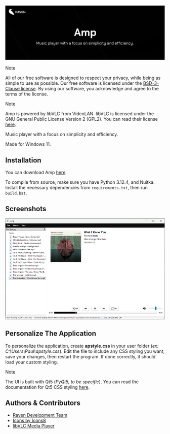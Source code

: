 <p align="center">
  <img src="banner.png" alt="Banner" width="800">
</p>

> [!NOTE]
> All of our free software is designed to respect your privacy, while being as simple to use as possible. Our free software is licensed under the [BSD-3-Clause license](https://ravendevteam.org/files/BSD-3-Clause.txt). By using our software, you acknowledge and agree to the terms of the license.

> [!NOTE]
> Amp is powered by libVLC from VideoLAN. libVLC is licensed under the GNU General Public License Version 2 (GPL2). You can read their license [here](https://www.videolan.org/legal.html).

Music player with a focus on simplicity and efficiency.

Made for Windows 11.

## Installation
You can download Amp [here](https://ravendevteam.org/software/amp).

To compile from source, make sure you have Python 3.12.4, and Nuitka. Install the necessary dependencies from `requirements.txt`, then run `build.bat`.

## Screenshots

![Demo Screenshot 1](https://raw.githubusercontent.com/ravendevteam/amp/refs/heads/main/demo_screenshot_1.png)

## Personalize The Application

To personalize the application, create **apstyle.css** in your user folder (*ex: C:\Users\Paul\apstyle.css*). Edit the file to include any CSS styling you want, save your changes, then restart the program. If done correctly, it should load your custom styling.

> [!NOTE]
> The UI is built with Qt5 (*PyQt5, to be specific*). You can read the documentation for Qt5 CSS styling [here](https://doc.qt.io/qt-5/stylesheet-syntax.html).

## Authors & Contributors

- [Raven Development Team](https://ravendevteam.org/)
- [Icons by Icons8](https://icons8.com/)
- [libVLC Media Player](https://www.videolan.org/vlc/libvlc.html)